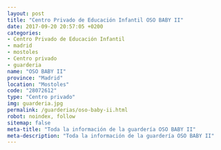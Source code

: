 ```yaml
---
layout: post
title: "Centro Privado de Educación Infantil OSO BABY II"
date: 2017-09-20 20:57:05 +0200
categories:
- Centro Privado de Educación Infantil
- madrid
- mostoles
- Centro privado
- guarderia
name: "OSO BABY II"
province: "Madrid"
location: "Mostoles"
code: "28072612"
type: "Centro privado"
img: guarderia.jpg
permalink: /guarderias/oso-baby-ii.html
robot: noindex, follow
sitemap: false
meta-title: "Toda la información de la guardería OSO BABY II"
meta-description: "Toda la información de la guardería OSO BABY II"
---
```


